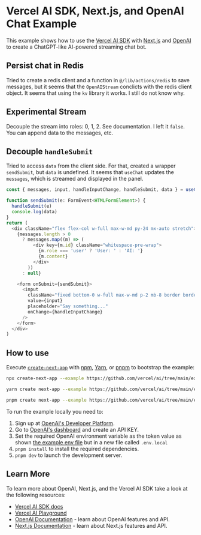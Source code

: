 # Vercel AI SDK, Next.js, and OpenAI Chat Example

This example shows how to use the [Vercel AI SDK](https://sdk.vercel.ai/docs) with [Next.js](https://nextjs.org/) and [OpenAI](https://openai.com) to create a ChatGPT-like AI-powered streaming chat bot.

## Persist chat in Redis

Tried to create a redis client and a function in `@/lib/actions/redis` to save messages, but it seems that the `OpenAIStream` conclicts with the redis client object.
It seems that using the `kv` library it works. I still do not know why.

## Experimental Stream

Decouple the stream into roles: 0, 1, 2. See documentation. I left it `false`. You can append data to the messages, etc.

## Decouple `handleSubmit`

Tried to access `data` from the client side. For that, created a wrapper `sendSubmit`, but `data` is undefined. It seems that `useChat` updates the `messages`, which is streamed and displayed in the panel.

```javascript
const { messages, input, handleInputChange, handleSubmit, data } = useChat()

function sendSubmit(e: FormEvent<HTMLFormElement>) {
  handleSubmit(e)
  console.log(data)
}
return (
  <div className="flex flex-col w-full max-w-md py-24 mx-auto stretch">
    {messages.length > 0
      ? messages.map((m) => (
          <div key={m.id} className="whitespace-pre-wrap">
            {m.role === 'user' ? 'User: ' : 'AI: '}
            {m.content}
          </div>
        ))
      : null}

    <form onSubmit={sendSubmit}>
      <input
        className="fixed bottom-0 w-full max-w-md p-2 mb-8 border border-gray-300 rounded shadow-xl"
        value={input}
        placeholder="Say something..."
        onChange={handleInputChange}
      />
    </form>
  </div>
)
```

## How to use

Execute [`create-next-app`](https://github.com/vercel/next.js/tree/canary/packages/create-next-app) with [npm](https://docs.npmjs.com/cli/init), [Yarn](https://yarnpkg.com/lang/en/docs/cli/create/), or [pnpm](https://pnpm.io) to bootstrap the example:

```bash
npx create-next-app --example https://github.com/vercel/ai/tree/main/examples/next-openai next-openai-app
```

```bash
yarn create next-app --example https://github.com/vercel/ai/tree/main/examples/next-openai next-openai-app
```

```bash
pnpm create next-app --example https://github.com/vercel/ai/tree/main/examples/next-openai next-openai-app
```

To run the example locally you need to:

1. Sign up at [OpenAI's Developer Platform](https://platform.openai.com/signup).
2. Go to [OpenAI's dashboard](https://platform.openai.com/account/api-keys) and create an API KEY.
3. Set the required OpenAI environment variable as the token value as shown [the example env file](./.env.local.example) but in a new file called `.env.local`
4. `pnpm install` to install the required dependencies.
5. `pnpm dev` to launch the development server.

## Learn More

To learn more about OpenAI, Next.js, and the Vercel AI SDK take a look at the following resources:

- [Vercel AI SDK docs](https://sdk.vercel.ai/docs)
- [Vercel AI Playground](https://play.vercel.ai)
- [OpenAI Documentation](https://platform.openai.com/docs) - learn about OpenAI features and API.
- [Next.js Documentation](https://nextjs.org/docs) - learn about Next.js features and API.
